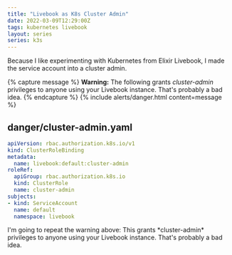 ```yaml
---
title: "Livebook as K8s Cluster Admin"
date: 2022-03-09T12:29:00Z
tags: kubernetes livebook
layout: series
series: k3s
---
```


Because I like experimenting with Kubernetes from Elixir Livebook, I made the service account into a cluster admin.

{% capture message %}
**Warning:** The following grants *cluster-admin* privileges to anyone using your Livebook instance. That's probably a
bad idea.
{% endcapture %}
{% include alerts/danger.html content=message %}

## danger/cluster-admin.yaml

```yaml
apiVersion: rbac.authorization.k8s.io/v1
kind: ClusterRoleBinding
metadata:
  name: livebook:default:cluster-admin
roleRef:
  apiGroup: rbac.authorization.k8s.io
  kind: ClusterRole
  name: cluster-admin
subjects:
- kind: ServiceAccount
  name: default
  namespace: livebook
```

<div class="callout callout-danger" markdown="span">
I'm going to repeat the warning above: This grants *cluster-admin* privileges to anyone using your Livebook instance.
That's probably a bad idea.
</div>
